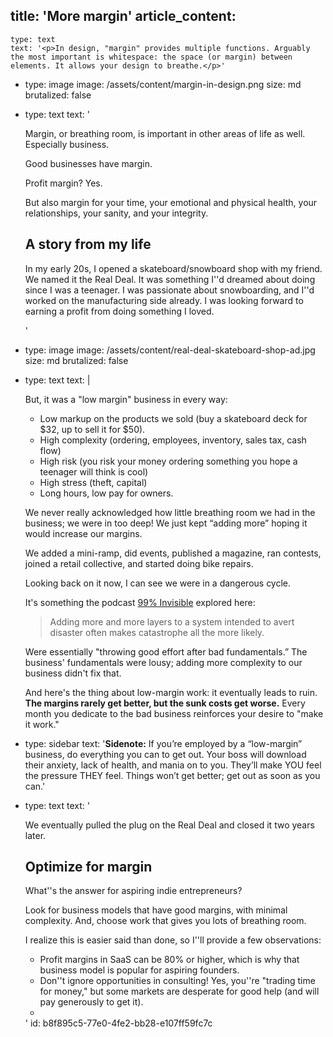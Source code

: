 title: 'More margin'
article_content:
  -
    type: text
    text: '<p>In design, "margin" provides multiple functions. Arguably the most important is whitespace: the space (or margin) between elements. It allows your design to breathe.</p>'
  -
    type: image
    image: /assets/content/margin-in-design.png
    size: md
    brutalized: false
  -
    type: text
    text: '<p>Margin, or breathing room, is important in other areas of life as well. Especially business.</p><p>Good businesses have margin.&nbsp;</p><p>Profit margin? Yes.</p><p>But also margin for your time, your emotional and physical health, your relationships, your sanity, and your integrity.</p><h2>A story from my life</h2><p>In my early 20s, I opened a skateboard/snowboard shop with my friend. We named it the Real Deal. It was something I''d dreamed about doing since I was a teenager. I was passionate about snowboarding, and I''d worked on the manufacturing side already. I was looking forward to earning a profit from doing something I loved.</p>'
  -
    type: image
    image: /assets/content/real-deal-skateboard-shop-ad.jpg
    size: md
    brutalized: false
  -
    type: text
    text: |
      <p>But, it was a "low margin" business in every way:</p><ul><li>Low markup on the products we sold (buy a skateboard deck for $32, up to sell it for $50).</li><li>High complexity (ordering, employees, inventory, sales tax, cash flow)</li><li>High risk (you risk your money ordering something you hope a teenager will think is cool)</li><li>High stress (theft, capital)</li><li>Long hours, low pay for owners.</li></ul><p>We never really acknowledged how little breathing room we had in the business; we were in too deep! We just kept “adding more” hoping it would increase our margins.
      
      We added a mini-ramp, did events, published a magazine, ran contests, joined a retail collective, and started doing bike repairs.&nbsp;</p><p>Looking back on it now, I can see we were in a dangerous cycle.</p><p>It's something the podcast <a href="https://99percentinvisible.org/episode/cautionary-tales/">99% Invisible</a> explored here:</p><blockquote><p>Adding more and more layers to a system intended to avert disaster often makes catastrophe all the more likely.</p></blockquote><p>Were essentially "throwing good effort after bad fundamentals.” The business' fundamentals were lousy; adding more complexity to our business didn't fix that.</p><p>And here's the thing about low-margin work: it eventually leads to ruin. <b>The margins rarely get better, but the sunk costs get worse.</b> Every month you dedicate to the bad business reinforces your desire to "make it work."</p>
  -
    type: sidebar
    text: '**Sidenote:** If you’re employed by a “low-margin” business, do everything you can to get out. Your boss will download their anxiety, lack of health, and mania on to you. They’ll make YOU feel the pressure THEY feel. Things won’t get better; get out as soon as you can.'
  -
    type: text
    text: '<p>We eventually pulled the plug on the Real Deal and closed it two years later.</p><h2>Optimize for margin</h2><p>What''s the answer for aspiring indie entrepreneurs?<br></p><p>Look for business models that have good margins, with minimal complexity. And, choose work that gives you lots of breathing room.</p><p>I realize this is easier said than done, so I''ll provide a few observations:</p><ul><li>Profit margins in SaaS can be 80% or higher, which is why that business model is popular for aspiring founders.</li><li>Don''t ignore opportunities in consulting! Yes, you''re "trading time for money," but some markets are desperate for good help (and will pay generously to get it).</li><li><br></li></ul>'
id: b8f895c5-77e0-4fe2-bb28-e107ff59fc7c
